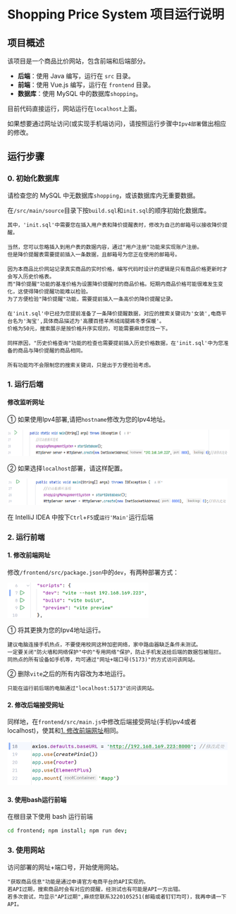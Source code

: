 # Shopping Price System 项目运行说明

## 项目概述
该项目是一个商品比价网站，包含前端和后端部分。
- **后端**：使用 Java 编写，运行在 `src` 目录。
- **前端**：使用 Vue.js 编写，运行在 `frontend` 目录。
- **数据库**：使用 MySQL 中的数据库`shopping`。

目前代码直接运行，网站运行在`localhost`上面。

如果想要通过网址访问(或实现手机端访问)，请按照运行步骤中`Ipv4部署`做出相应的修改。

## 运行步骤
### 0. 初始化数据库
请检查您的 MySQL 中无数据库`shopping`，或该数据库内无重要数据。

在`/src/main/source`目录下按`build.sql`和`init.sql`的顺序初始化数据库。

    其中，'init.sql'中需要您在插入用户表和降价提醒表时，修改为自己的邮箱号以接收降价提醒。
    
    当然，您可以忽略插入到用户表的数据内容，通过"用户注册"功能来实现账户注册。
    但是降价提醒表需要提前插入一条数据，且邮箱号为您正在使用的邮箱号。

    因为本商品比价网站记录真实商品的实时价格，编写代码时设计的逻辑是只有商品价格更新时才会写入历史价格表。
    而"降价提醒"功能的基准价格为设置降价提醒时的商品价格。短期内商品价格可能很难发生变化，这使得降价提醒功能难以检验。
    为了方便检验"降价提醒"功能，需要提前插入一条高价的降价提醒记录。

    在'init.sql'中已经为您提前准备了一条降价提醒数据，对应的搜索关键词为'女装',电商平台名为'淘宝',具体商品描述为'高腰百搭羊羔绒阔腿裤冬季保暖'。
    价格为50元，搜索展示是按价格升序实现的，可能需要麻烦您找一下。

    同样原因，"历史价格查询"功能的检查也需要提前插入历史价格数据，在'init.sql'中为您准备的商品与降价提醒的商品相同。

    所有功能均不会限制您的搜索关键词，只是出于方便检验考虑。


### 1. 运行后端
#### 修改监听网址
① 如果使用Ipv4部署,请把`hostname`修改为您的Ipv4地址。

<img alt="img_2.png" height="60" src="img_2.png" width="800"/>

② 如果选择`localhost`部署，请这样配置。

<img alt="img_3.png" height="60" src="img_3.png" width="500"/>

在 IntelliJ IDEA 中按下`Ctrl`+`F5`或`运行'Main'`运行后端 
### 2. 运行前端
#### 1. 修改前端网址
修改`/frontend/src/package.json`中的`dev`，有两种部署方式：

<img alt="img.png" height=80 src="img.png" width=320>

① 将其更换为您的Ipv4地址运行。

    建议电脑连接手机热点，不要使用校网这种加密网络，家中路由器缺乏条件未测试。
    一定要关闭"防火墙和网络保护"中的"专用网络"保护，防止手机发送给后端的数据包被阻拦。
    同热点的所有设备如手机等，均可通过"网址+端口号(5173)"的方式访问该网站。

② 删除`vite`之后的所有内容改为本地运行。

    只能在运行前后端的电脑通过"localhost:5173"访问该网站。

#### 2. 修改后端接受网址
同样地，在`frontend/src/main.js`中修改后端接受网址(手机Ipv4或者localhost)，使其和[1. 修改前端网址](#1-修改前端网址)相同。

<img alt="img_1.png" height=100 src="img_1.png" width=500/>


#### 3. 使用bash运行前端
在根目录下使用 bash 运行前端
   ```bash
   cd frontend; npm install; npm run dev;
   ````
### 3. 使用网站
访问部署的网址+端口号，开始使用网站。

    "获取商品信息"功能是通过申请官方电商平台的API实现的。
    若API过期，搜索商品时会有对应的提醒，经测试也有可能是API一方出错。
    若多次尝试，均显示"API过期",麻烦您联系3220105251(邮箱或者钉钉均可)，我再申请一下API。
